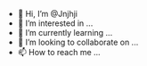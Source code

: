 - 👋 Hi, I’m @Jnjhji
- 👀 I’m interested in ...
- 🌱 I’m currently learning ...
- 💞️ I’m looking to collaborate on ...
- 📫 How to reach me ...

<!---
Jnjhji/Jnjhji is a ✨ special ✨ repository because its `README.md` (this file) appears on your GitHub profile.
You can click the Preview link to take a look at your changes.
--->
